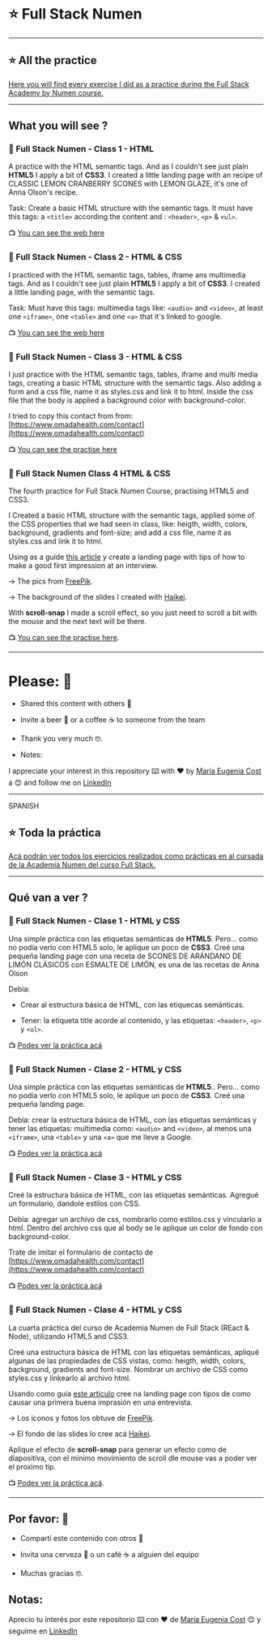 # :star: Full Stack Numen

---

## :star: All the practice

[Here you will find every exercise I did as a practice during the Full Stack Academy by Numen course.]( https://eugenia1984.github.io/Full-Stack-Numen/)

---

## What you will see ?

### :book: Full Stack Numen - Class 1 - HTML

A practice with the HTML semantic tags. And as I couldn't see just plain **HTML5** I apply a bit of **CSS3**.
I created a little landing page with an recipe of CLASSIC LEMON CRANBERRY SCONES with LEMON GLAZE, it's one of Anna Olson's recipe. 

Task: Create a basic HTML structure with the semantic tags. It must have this tags: a ```<title>``` according the content and :  ```<header>```,  ```<p>``` & ```<ul>```.

:tv: [You can see the web here](https://eugenia1984.github.io/Full-Stack-Numen/class1)


###  :book: Full Stack Numen - Class 2 - HTML & CSS

I practiced with the HTML semantic tags, tables, iframe ans multimedia tags. And as I couldn't see just plain **HTML5** I apply a bit of **CSS3**. I created a little landing page, with the semantic tags.

Task: Must have this tags: multimedia tags like: ```<audio>``` and ```<video>```, at least one ```<iframe>```, one ```<table>``` and one ```<a>``` that it's linked to google.

:tv: [You can see the web here](https://eugenia1984.github.io/Full-Stack-Numen/class2)



###  :book: Full Stack Numen - Class 3 - HTML & CSS

I just practice with the HTML semantic tags, tables, iframe and multi media tags, creating a basic HTML structure with the semantic tags. Also adding a form and a css file, name it as styles.css and link it to html. Inside the css file that the body is applied a background color with background-color.

I tried to copy this contact from from: [https://www.omadahealth.com/contact](https://www.omadahealth.com/contact)

:tv: [You can see the practise here](https://eugenia1984.github.io/Full-Stack-Numen/class3)




### :book: Full Stack Numen Class 4 HTML & CSS

The fourth practice for Full Stack Numen Course, practising HTML5 and CSS3.

I Created a basic HTML structure with the semantic tags, applied some of the CSS properties that we had seen in class, like: heigth, width, colors, background, gradients and font-size; and add a css file, name it as styles.css and link it to html. 

Using as a guide [this article](https://www.indeed.com/career-advice/interviewing/making-good-first-impressions) y create a landing page with tips of how to make a good first impression at an interview.

-> The pics from   [FreePik](https://www.freepik.com/).

-> The background of the slides I created with [Haikei](https://app.haikei.app/).

With **scroll-snap** I made a scroll effect, so you just need to scroll a bit with the mouse and the next text will be there.

📺 [You can see the practise here](https://eugenia1984.github.io/Full-Stack-Numen/class4). 

---

# Please: 🎁

- Shared this content with others 📢

- Invite a beer 🍺 or a coffee ☕ to someone from the team

- Thank you very much 🤓.

- Notes: 

I appreciate your interest in this repository ⌨️ with ❤️ by [María Eugenia Cost](https://github.com/eugenia1984) a 😊 and follow me on [LinkedIn](https://www.linkedin.com/in/mar%C3%ADaeugeniacosta/)


---

SPANISH


## :star: Toda la práctica

[Acá podrán ver todos los ejercicios realizados como prácticas en al cursada de la Academia Numen del curso Full Stack.]( https://eugenia1984.github.io/Full-Stack-Numen/)

---

## Qué van a ver ?


### :book: Full Stack Numen - Clase 1 - HTML y CSS

Una simple práctica con las etiquetas semánticas de **HTML5**. Pero... como no podía verlo con HTML5 solo, le aplique un poco de **CSS3**. Creé una pequeña landing page con una receta de SCONES DE ARÁNDANO DE LIMÓN CLÁSICOS con ESMALTE DE LIMÓN, es una de las recetas de Anna Olson

Debía: 

- Crear al estructura básica de HTML, con las etiquecas semánticas.

- Tener: la etiqueta title acorde al contenido, y las etiquetas: ```<header>```,  ```<p>``` y ```<ul>```.

:tv: [Podes ver la práctica acá](https://eugenia1984.github.io/Full-Stack-Numen/class1)


### :book: Full Stack Numen - Clase 2 - HTML y CSS

Una simple práctica con las etiquetas semánticas de **HTML5**.. Pero... como no podía verlo con HTML5 solo, le aplique un poco de **CSS3**. Creé una pequeña landing page.

Debía: crear la estructura básica de HTML, con las etiquetas semánticas y tener las etiquetas: multimedia como: ```<audio>``` and ```<video>```, al menos una ```<iframe>```, una ```<table>``` y una  ```<a>``` que me lleve a Google.

:tv: [Podes ver la práctica acá](https://eugenia1984.github.io/Full-Stack-Numen/class2)


### :book: Full Stack Numen - Clase 3 - HTML y CSS

Creé la estructura básica de HTML, con las etiquetas semánticas. Agregué un formulario, dandole estilos con CSS.

Debía: agregar un archivo de css, nombrarlo como estilos.css y vincularlo a html. Dentro del archivo css que al body se le aplique un color de fondo con background-color.

Trate de imitar el formulario de contacto de [https://www.omadahealth.com/contact](https://www.omadahealth.com/contact)

:tv: [Podes ver la práctica acá](https://eugenia1984.github.io/Full-Stack-Numen/class3)


### :book: Full Stack Numen - Clase 4 - HTML y CSS

La cuarta práctica del curso de Academia Numen de Full Stack (REact & Node), utilizando HTML5 and CSS3.

Creé una estructura básica de HTML con las etiquetas semánticas, apliqué algunas de las propiedades de CSS vistas, como:  heigth, width, colors, background, gradients and font-size. Nombrar un archivo de CSS como  styles.css y linkearlo al archivo html. 

Usando como guía [este articulo](https://www.indeed.com/career-advice/interviewing/making-good-first-impressions) cree na landing page con tipos de como causar una primera buena imprasión en una entrevista.

-> Los iconos y fotos los obtuve de  [FreePik](https://www.freepik.com/).

->  El fondo de las slides lo cree acá  [Haikei](https://app.haikei.app/).

Aplique el efecto de **scroll-snap** para generar un efecto como de diapositiva, con el minimo movimiento de scroll dle mouse vas a poder ver el proximo tip.

📺 [Podes ver la práctica acá](https://eugenia1984.github.io/Full-Stack-Numen/class4). 


---

## Por favor: 🎁

- Compartí este contenido con otros 📢

- Invita una cerveza 🍺 o un café ☕ a alguien del equipo

- Muchas gracias 🤓.

## Notas: 

Aprecio tu interés por este repositorio ⌨️ con ❤️ de [María Eugenia Cost](https://github.com/eugenia1984)  😊 y seguime en [LinkedIn](https://www.linkedin.com/in/mar%C3%ADaeugeniacosta/)
